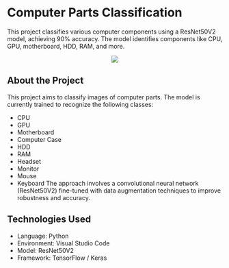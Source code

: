 # Computer Parts Classification

This project classifies various computer components using a ResNet50V2 model, achieving 90% accuracy. The model identifies components like CPU, GPU, motherboard, HDD, RAM, and more.
<p align="center">
  <img src="https://github.com/user-attachments/assets/a158b5d7-dc6d-418b-94a7-46736aec3ef5">
</p>

## About the Project
This project aims to classify images of computer parts. The model is currently trained to recognize the following classes:
- CPU
- GPU
- Motherboard
- Computer Case
- HDD
- RAM
- Headset
- Monitor
- Mouse
- Keyboard
The approach involves a convolutional neural network (ResNet50V2) fine-tuned with data augmentation techniques to improve robustness and accuracy.

## Technologies Used
- Language: Python
- Environment: Visual Studio Code
- Model: ResNet50V2
- Framework: TensorFlow / Keras
